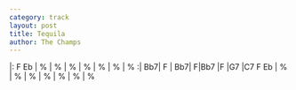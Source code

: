 ```yaml
---
category: track
layout: post
title: Tequila
author: The Champs
---
```


<canvas class="chords">|: F Eb | % | % | % | % | % | % | % :|
Bb7| F | Bb7| F|Bb7 |F |G7 |C7
 F Eb | % | % | % | % | % | % | % </canvas>





